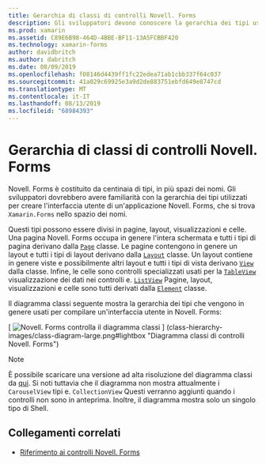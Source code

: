 ```yaml
---
title: Gerarchia di classi di controlli Novell. Forms
description: Gli sviluppatori devono conoscere la gerarchia dei tipi usati per creare l'interfaccia utente di un'applicazione Novell. Forms.
ms.prod: xamarin
ms.assetid: C89E6B98-464D-4BBE-BF11-13A5FCBBF420
ms.technology: xamarin-forms
author: davidbritch
ms.author: dabritch
ms.date: 08/09/2019
ms.openlocfilehash: f08146d4439ff1fc22edea71ab1cbb337f64c037
ms.sourcegitcommit: 41a029c69925e3a9d2de883751ebfd649e8747cd
ms.translationtype: MT
ms.contentlocale: it-IT
ms.lasthandoff: 08/13/2019
ms.locfileid: "68984393"
---
```

# <a name="xamarinforms-controls-class-hierarchy"></a>Gerarchia di classi di controlli Novell. Forms

Novell. Forms è costituito da centinaia di tipi, in più spazi dei nomi. Gli sviluppatori dovrebbero avere familiarità con la gerarchia dei tipi utilizzati per creare l'interfaccia utente di un'applicazione Novell. Forms, che si trova `Xamarin.Forms` nello spazio dei nomi.

Questi tipi possono essere divisi in pagine, layout, visualizzazioni e celle. Una pagina Novell. Forms occupa in genere l'intera schermata e tutti i tipi di pagina derivano dalla [`Page`](xref:Xamarin.Forms.Page) classe. Le pagine contengono in genere un layout e tutti i tipi di layout derivano dalla [`Layout`](xref:Xamarin.Forms.Layout) classe. Un layout contiene in genere viste e possibilmente altri layout e tutti i tipi di vista derivano [`View`](xref:Xamarin.Forms.View) dalla classe. Infine, le celle sono controlli specializzati usati per la [`TableView`](xref:Xamarin.Forms.TableView) visualizzazione dei dati nei controlli e. [`ListView`](xref:Xamarin.Forms.ListView) Pagine, layout, visualizzazioni e celle sono tutti derivati dalla [`Element`](xref:Xamarin.Forms.Element) classe.

Il diagramma classi seguente mostra la gerarchia dei tipi che vengono in genere usati per compilare un'interfaccia utente in Novell. Forms:

[ ![Novell. Forms controlla il diagramma classi](class-hierarchy-images/class-diagram.png "Novell. Forms controlla il diagramma classi") ] (class-hierarchy-images/class-diagram-large.png#lightbox "Diagramma classi di controlli Novell. Forms")

> [!NOTE]
> È possibile scaricare una versione ad alta risoluzione del diagramma classi da [qui](class-hierarchy-images/class-diagram-high-resolution.png). Si noti tuttavia che il diagramma non mostra attualmente i `CarouselView` tipi e. `CollectionView` Questi verranno aggiunti quando i controlli non sono in anteprima. Inoltre, il diagramma mostra solo un singolo tipo di Shell.

## <a name="related-links"></a>Collegamenti correlati

- [Riferimento ai controlli Novell. Forms](~/xamarin-forms/user-interface/controls/index.md)
